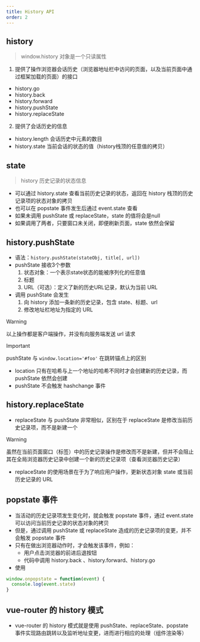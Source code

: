 ```yaml
---
title: History API
order: 2
---
```


## history

> window.history 对象是一个只读属性

1. 提供了操作浏览器会话历史（浏览器地址栏中访问的页面，以及当前页面中通过框架加载的页面）的接口
  - history.go
  - history.back
  - history.forward
  - history.pushState
  - history.replaceState
2. 提供了会话历史的信息
  - history.length 会话历史中元素的数目
  - history.state 当前会话的状态的值（history栈顶的任意值的拷贝）

## state

> history 历史记录的状态信息

- 可以通过 history.state 查看当前历史记录的状态，返回在 history 栈顶的历史记录项的状态对象的拷贝
- 也可以在 popstate 事件发生后通过 event.state 查看
- 如果未调用 pushState 或 replaceState，state 的值将会是null
- 如果调用了两者，只要窗口未关闭，即便刷新页面，state 依然会保留

## history.pushState

- 语法：`history.pushState(stateObj, title[, url])`
- pushState 接收3个参数
  1. 状态对象：一个表示state状态的能被序列化的任意值
  2. 标题
  3. URL（可选）：定义了新的历史URL记录，默认为当前 URL
- 调用 pushState 会发生
  1. 向 history 添加一条新的历史记录，包含 state、标题、url
  2. 修改地址栏地址为指定的 URL

> [!warning]
> 以上操作都是客户端操作，并没有向服务端发送 url 请求

> [!important]
> pushState 与 `window.location='#foo'` 在跳转锚点上的区别
> - location 只有在哈希与上一个地址的哈希不同时才会创建新的历史记录，而 pushState 依然会创建
> - pushState 不会触发 hashchange 事件

## history.replaceState

- replaceState 与 pushState 非常相似，区别在于 replaceState 是修改当前历史记录项，而不是新建一个

> [!warning]
> 虽然在当前页面窗口（标签）中的历史记录操作是修改而不是新建，但并不会阻止其在全局浏览器历史记录中创建一个新的历史记录项（查看浏览器历史记录）

- replaceState 的使用场景在于为了响应用户操作，更新状态对象 state 或当前历史记录的 URL

## popstate 事件

- 当活动的历史记录项发生变化时，就会触发 popstate 事件，通过 event.state 可以访问当前历史记录的状态对象的拷贝
- 但是，通过调用 pushState 或 replaceState 造成的历史记录项的变更，并不会触发 popstate 事件
- 只有在做出浏览器动作时，才会触发该事件，例如：
  - 用户点击浏览器的前进后退按钮
  - 代码中调用 history.back 、history.forward、history.go
- 使用

```js
window.onpopstate = function(event) {
  console.log(event.state)
}
```

## vue-router 的 history 模式

- vue-router 的 history 模式就是使用 pushState、replaceState、popstate 事件实现路由跳转以及监听地址变更，进而进行相应的处理（组件渲染等）
